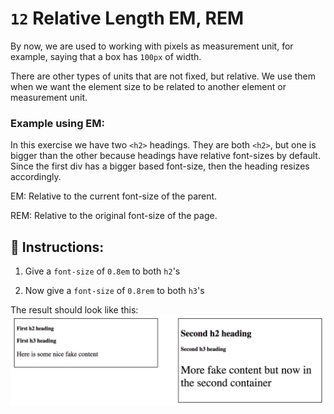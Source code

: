 # `12` Relative Length EM, REM

By now, we are used to working with pixels as measurement unit, for example, saying that a box has `100px` of width.

There are other types of units that are not fixed, but relative. We use them when we want the element size to be related to another element or measurement unit.

### Example using EM:

In this exercise we have two `<h2>` headings. They are both `<h2>`, but one is bigger than the other because headings have relative font-sizes by default. Since the first div has a bigger based font-size, then the heading resizes accordingly.


EM: Relative to the current font-size of the parent.

REM: Relative to the original font-size of the page.


## 📝 Instructions:

1. Give a `font-size` of `0.8em` to both `h2`'s

2. Now give a `font-size` of `0.8rem` to both `h3`'s


The result should look like this:
![Example Image](../../.learn/assets/12-1.png?raw=true)


